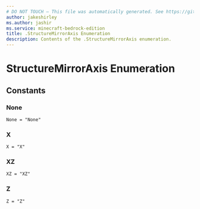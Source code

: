 ```yaml
---
# DO NOT TOUCH — This file was automatically generated. See https://github.com/mojang/minecraftapidocsgenerator to modify descriptions, examples, etc.
author: jakeshirley
ms.author: jashir
ms.service: minecraft-bedrock-edition
title: .StructureMirrorAxis Enumeration
description: Contents of the .StructureMirrorAxis enumeration.
---
```

# StructureMirrorAxis Enumeration

## Constants
### **None**
`None = "None"`
### **X**
`X = "X"`
### **XZ**
`XZ = "XZ"`
### **Z**
`Z = "Z"`
